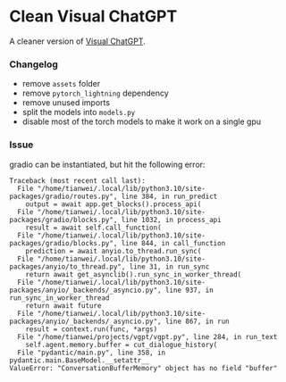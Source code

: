 # Clean Visual ChatGPT 

A cleaner version of [Visual ChatGPT](https://github.com/microsoft/visual-chatgpt/blob/main/README.md).


### Changelog
- remove `assets` folder
- remove `pytorch_lightning` dependency
- remove unused imports
- split the models into `models.py`
- disable most of the torch models to make it work on a single gpu

### Issue
gradio can be instantiated, but hit the following error:

```
Traceback (most recent call last):
  File "/home/tianwei/.local/lib/python3.10/site-packages/gradio/routes.py", line 384, in run_predict
    output = await app.get_blocks().process_api(
  File "/home/tianwei/.local/lib/python3.10/site-packages/gradio/blocks.py", line 1032, in process_api
    result = await self.call_function(
  File "/home/tianwei/.local/lib/python3.10/site-packages/gradio/blocks.py", line 844, in call_function
    prediction = await anyio.to_thread.run_sync(
  File "/home/tianwei/.local/lib/python3.10/site-packages/anyio/to_thread.py", line 31, in run_sync
    return await get_asynclib().run_sync_in_worker_thread(
  File "/home/tianwei/.local/lib/python3.10/site-packages/anyio/_backends/_asyncio.py", line 937, in run_sync_in_worker_thread
    return await future
  File "/home/tianwei/.local/lib/python3.10/site-packages/anyio/_backends/_asyncio.py", line 867, in run
    result = context.run(func, *args)
  File "/home/tianwei/projects/vgpt/vgpt.py", line 284, in run_text
    self.agent.memory.buffer = cut_dialogue_history(
  File "pydantic/main.py", line 358, in pydantic.main.BaseModel.__setattr__
ValueError: "ConversationBufferMemory" object has no field "buffer"
```